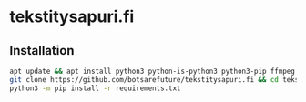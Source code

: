 # tekstitysapuri.fi

## Installation
```bash
apt update && apt install python3 python-is-python3 python3-pip ffmpeg -y
git clone https://github.com/botsarefuture/tekstitysapuri.fi && cd tekstitysapuri.fi
python3 -m pip install -r requirements.txt

```
